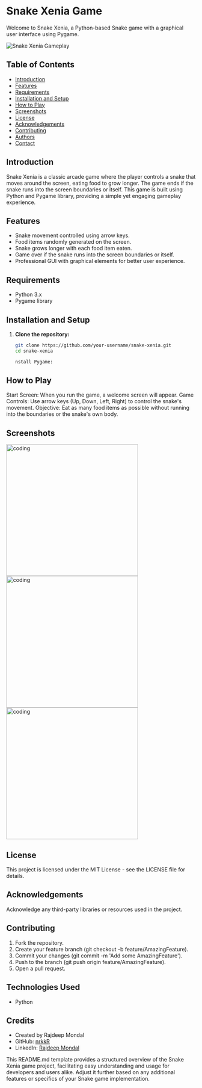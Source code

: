 # Snake Xenia Game

Welcome to Snake Xenia, a Python-based Snake game with a graphical user interface using Pygame.

![Snake Xenia Gameplay](./screenshots/gameplay.gif)

## Table of Contents

- [Introduction](#introduction)
- [Features](#features)
- [Requirements](#requirements)
- [Installation and Setup](#installation-and-setup)
- [How to Play](#how-to-play)
- [Screenshots](#screenshots)
- [License](#license)
- [Acknowledgements](#acknowledgements)
- [Contributing](#contributing)
- [Authors](#authors)
- [Contact](#contact)

## Introduction

Snake Xenia is a classic arcade game where the player controls a snake that moves around the screen, eating food to grow longer. The game ends if the snake runs into the screen boundaries or itself. This game is built using Python and Pygame library, providing a simple yet engaging gameplay experience.

## Features

- Snake movement controlled using arrow keys.
- Food items randomly generated on the screen.
- Snake grows longer with each food item eaten.
- Game over if the snake runs into the screen boundaries or itself.
- Professional GUI with graphical elements for better user experience.

## Requirements

- Python 3.x
- Pygame library

## Installation and Setup

1. **Clone the repository:**

   ```bash
   git clone https://github.com/your-username/snake-xenia.git
   cd snake-xenia

   nstall Pygame:

## How to Play
Start Screen: When you run the game, a welcome screen will appear.
Game Controls: Use arrow keys (Up, Down, Left, Right) to control the snake's movement.
Objective: Eat as many food items as possible without running into the boundaries or the snake's own body.

## Screenshots
<img align="center" alt="coding" width="350" src="https://github.com/nrkkR/JS_Tic-Tac-Toe-Game/blob/main/tictactoe_JS_startup%20menu.png">
<img align="center" alt="coding" width="350" src="https://github.com/nrkkR/JS_Tic-Tac-Toe-Game/blob/main/tictactoe_JS_startup%20menu.png">
<img align="center" alt="coding" width="350" src="https://github.com/nrkkR/JS_Tic-Tac-Toe-Game/blob/main/tictactoe_JS_startup%20menu.png">


## License
This project is licensed under the MIT License - see the LICENSE file for details.

## Acknowledgements
Acknowledge any third-party libraries or resources used in the project.

## Contributing
1. Fork the repository.
2. Create your feature branch (git checkout -b feature/AmazingFeature).
3. Commit your changes (git commit -m 'Add some AmazingFeature').
4. Push to the branch (git push origin feature/AmazingFeature).
5. Open a pull request.

## Technologies Used

- Python



## Credits

- Created by Rajdeep Mondal
- GitHub: [nrkkR](https://github.com/nrkkR)
- LinkedIn: [Rajdeep Mondal](https://www.linkedin.com/in/rajdeep-mondal-a277a9317/)


  
This README.md template provides a structured overview of the Snake Xenia game project, facilitating easy understanding and usage for developers and users alike. Adjust it further based on any additional features or specifics of your Snake game implementation.

